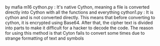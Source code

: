 by mafia m16
cython.py :
It's native Cython, meaning a file is converted directly into Cython with all the functions and everything
cython1.py :
It is cython and is not converted directly. This means that before converting to cython, it is encrypted using Base64. After that, the cipher text is divided into parts to make it difficult for a hacker to decode the code. The reason for using this method is that Cyton fails to convert some times due to strange formatting of text and symbols
